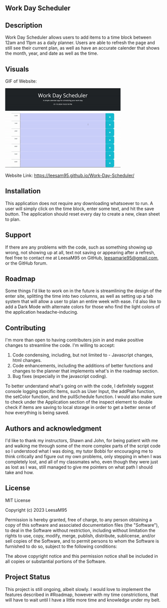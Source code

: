 ## Work Day Scheduler

## Description
Work Day Scheduler allows users to add items to a time block between 12am and 11pm as a daily planner. Users are able to refresh the page and still see their current plan, as well as have an accurate calender that shows the month, year, and date as well as the time. 


## Visuals
GIF of Website:


![Moving Image of Scheduling Website](/Assets/media/work-scheduler-vid-ezgif.com-crop.gif)


Website Link:
https://leesam95.github.io/Work-Day-Scheduler/

## Installation
This application does not require any downloading whatsoever to run. A user will simply click on the time block, enter some text, and hit the save button. The application should reset every day to create a new, clean sheet to plan. 


## Support
If there are any problems with the code, such as something showing up wrong, not showing up at all, text not saving or appearing after a refresh, feel free to contact me at LeesaM95 on GitHub, leesamarie95@gmail.com, or the GitHub forum.

## Roadmap
Some things I'd like to work on in the future is streamlining the design of the enter site, splitting the time into two columns, as well as setting up a tab system that will allow a user to plan an entire week with ease. I'd also like to add a Dark Mode with alternate colors for those who find the light colors of the application headache-inducing. 

## Contributing
I'm more than open to having contributers join in and make positive changes to streamline the code. I'm willing to accept:

1) Code condensing, including, but not limited to - Javascript changes, html changes.
2) Code enhancements, including the additions of better functions and changes to the planner that implements what's in the roadmap section.
3) Bug fixes (especially in the javascript coding). 

To better understand what's going on with the code, I definitely suggest console logging specific items, such as User Input, the addPlan function, the setColor function, and the pullSchedule function. I would also make sure to check under the Application section of the inspect element to double check if items are saving to local storage in order to get a better sense of how everything is being saved. 

## Authors and acknowledgment
I'd like to thank my instructors, Shawn and John, for being patient with me and walking me through some of the more complex parts of the script code so I understood what I was doing, my tutor Bobbi for encouraging me to think critically and figure out my own problems, only stepping in when I was completely lost, and all of my classmates who, even though they were just as lost as I was, still managed to give me pointers on what path I should take and how. 

## License
MIT License

Copyright (c) 2023 LeesaM95

Permission is hereby granted, free of charge, to any person obtaining a copy of this software and associated documentation files (the "Software"), to deal in the Software without restriction, including without limitation the rights to use, copy, modify, merge, publish, distribute, sublicense, and/or sell copies of the Software, and to permit persons to whom the Software is furnished to do so, subject to the following conditions:

The above copyright notice and this permission notice shall be included in all copies or substantial portions of the Software.

## Project Status
This project is still ongoing, albeit slowly. I would love to implement the features described in #Roadmap, however with my time constrictions, that will have to wait until I have a little more time and knowledge under my belt. 
